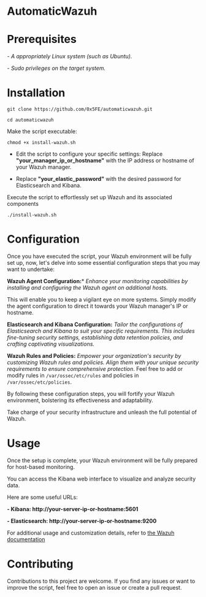 # AutomaticWazuh

# Prerequisites

*- A appropriately Linux system (such as Ubuntu).*

*- Sudo privileges on the target system.*

# Installation

`git clone https://github.com/0x5FE/automaticwazuh.git`

`cd automaticwazuh`

Make the script executable:

`chmod +x install-wazuh.sh`

- Edit the script to configure your specific settings: Replace **"your_manager_ip_or_hostname"** with the IP address or hostname of your Wazuh manager.   

- Replace **"your_elastic_password"** with the desired password for Elasticsearch and Kibana.

Execute the script to effortlessly set up Wazuh and its associated components

`./install-wazuh.sh`

# Configuration

Once you have executed the script, your Wazuh environment will be fully set up, now, let's delve into some essential configuration steps that you may want to undertake:

**Wazuh Agent Configuration:*** *Enhance your monitoring capabilities by installing and configuring the Wazuh agent on additional hosts.*

This will enable you to keep a vigilant eye on more systems. Simply modify the agent configuration to direct it towards your Wazuh manager's IP or hostname.

**Elasticsearch and Kibana Configuration:** *Tailor the configurations of Elasticsearch and Kibana to suit your specific requirements. This includes fine-tuning security settings, establishing data retention policies, and crafting captivating visualizations.*

**Wazuh Rules and Policies:** *Empower your organization's security by customizing Wazuh rules and policies. Align them with your unique security requirements to ensure comprehensive protection*. Feel free to add or modify rules in `/var/ossec/etc/rules` and policies in `/var/ossec/etc/policies`.

By following these configuration steps, you will fortify your Wazuh environment, bolstering its effectiveness and adaptability. 

Take charge of your security infrastructure and unleash the full potential of Wazuh.

# Usage

Once the setup is complete, your Wazuh environment will be fully prepared for host-based monitoring. 

You can access the Kibana web interface to visualize and analyze security data. 

Here are some useful URLs:

**- Kibana: http://your-server-ip-or-hostname:5601**

**- Elasticsearch: http://your-server-ip-or-hostname:9200**

For additional usage and customization details, refer to [the Wazuh documentation](https://documentation.wazuh.com/current/) 

# Contributing

Contributions to this project are welcome. If you find any issues or want to improve the script, feel free to open an issue or create a pull request.
